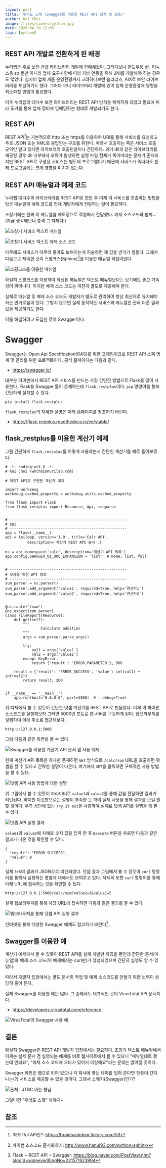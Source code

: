 ```yaml
---
layout: post
title: '우리도 스웩 (Swagger를 이용한 REST API 설계 및 검증)'
author: Kei Choi
image: /files/covers/python.jpg
date: 2020-04-19 12:00
tags: [python]
---
```


## REST API 개발로 전환하게 된 배경

누리랩은 주로 보안 관련 라이브러리 개발해 판매해왔다. 그러다보니 윈도우용 dll, 리눅스용 so 뿐만 아니라 업체 요구사항에 따라 자바 연동을 위해 JNI를 개발해야 하는 경우도 많았다. 심지어 업체 제품 운영환경까지 고려하다보면 솔라리스, AIX로 보안 라이브러리를 포팅하기도 했다. 그러다 보니 라이브러리 개발에 있어 업체 운영환경에 영향을 최소화할 방법이 필요했다.

이후 누리랩의 대다수 보안 라이브러리는 REST API 방식을 채택하게 되었고 필요에 따라 도커를 통해 업체 장비에 임베딩하는 형태로 개발되기도 한다.

## REST API

REST API[^1]는 기본적으로 http 또는 https를 이용하여 URI를 통해 서비스를 요청하고 주로 JSON 또는 XML로 응답받는 구조를 취한다. 따라서 호출하는 쪽은 서비스 호출 규약만 알고 있다면 라이브러리 호출만큼이나 간단하다. 과거 dll과 같은 라이브러리를 제공할 경우 dll 내부에서 오류가 발생하면 실행 파일 전체가 죽어버리는 문제가 존재하지만 REST API로 구성된 서비스는 별도의 프로그램이기 때문에 서비스가 죽더라도 원래 프로그램에는 크게 영향을 미치지 않는다. 

## REST API 매뉴얼과 예제 코드

누리랩 대다수의 라이브러리를 REST API로 만든 후 이제 이 서비스를 호출하는 방법을 담은 매뉴얼과 예제 코드를 업체 개발자에게 전달하는 일이 필요하다.

초창기에는 진짜 이 매뉴얼을 메모장으로 작성해서 전달했다. 예제 소스코드와 함께... (지금 생각해보니 충격 그 자체다!)

![초창기 서비스 텍스트 매뉴얼](/files/swagger_1.png)

![초창기 서비스 텍스트 예제 소스 코드](/files/swagger_2.png)

아무래도 서비스가 아무리 좋아도 보여지는게 허술하면 제 값을 받기가 힘들다. 그래서 다음으로 채택한 것이 스핑크스(Sphinx)[^2]를 이용한 매뉴얼 작업이었다.

![스핑크스를 이용한 매뉴얼](/files/swagger_3.png)

확실히 스핑크스를 이용하여 작성된 매뉴얼은 텍스트 매뉴얼보다는 보기에도 좋고 가독성이 뛰어나다. 하지만 예제 소스 코드는 여전히 별도로 제공해야 한다.

실제로 매뉴얼 및 예제 소스 코드도 개발자가 별도로 관리하여 항상 최신으로 유지해야하는 번거로움이 있다. 그렇지 않으면 실제 동작하는 서비스와 매뉴얼은 전혀 다른 결과 값을 제공하기도 한다.

이를 해결하려고 도입한 것이 Swagger이다.

# Swagger

Swagger는 Open Api Specification(OAS)를 위한 프레임워크로 REST API 스펙 명세 및 관리를 위한 프로젝트이다. 공식 홈페이지는 다음과 같다.

- <https://swagger.io/>

대부분 파이썬에서 REST API 서비스를 만드는 가장 간단한 방법으로 Flask를 많이 사용한다. Flask용 Swagger 툴이 존재하는데 ```flask_restplus```이다. ```pip``` 명령어를 통해 간단하게 설치할 수 있다.

```
pip install flask_restplus
```

```flask_restplus```의 자세한 설명은 아래 홈페이지를 참조하기 바란다.

- <https://flask-restplus.readthedocs.io/en/stable/>

## flask_restplus를 이용한 계산기 예제

그럼 간단하게 ```flask_restplus```를 어떻게 사용하는지 간단한 계산기를 예로 들어보겠다.

```
# -*- coding:utf-8 -*-
# Kei Choi (whchoi@nurilab.com)

# REST API로 구현한 계산기 예제

import werkzeug
werkzeug.cached_property = werkzeug.utils.cached_property

from flask import Flask
from flask_restplus import Resource, Api, reqparse


# -----------------------------------------------------
# api
# -----------------------------------------------------
app = Flask(__name__)
api = Api(app, version='1.0', title='Calc API',
          description='계산기 REST API 문서',)

ns = api.namespace('calc', description='계산기 API 목록')
app.config.SWAGGER_UI_DOC_EXPANSION = 'list'  # None, list, full


# -----------------------------------------------------
# 덧셈을 위한 API 정의
# -----------------------------------------------------
sum_parser = ns.parser()
sum_parser.add_argument('value1', required=True, help='연산자1')
sum_parser.add_argument('value2', required=True, help='연산자2')


@ns.route('/sum')
@ns.expect(sum_parser)
class FileReport(Resource):
    def get(self):
        """
                Calculate addition
        """
        args = sum_parser.parse_args()

        try:
            val1 = args['value1']
            val2 = args['value2']
        except KeyError:
            return {'result': 'ERROR_PARAMETER'}, 500

	result = {'result': 'ERROR_SUCCESS', 'value': int(val1) + int(val2)}
        return result, 200


if __name__ == '__main__':
    app.run(host='0.0.0.0', port=5000)  # , debug=True)
```

위 예제에서 볼 수 있듯이 간단한 덧셈 계산기를 REST API로 만들었다. 이제 이 파이썬 소스코드를 실행해보자 그러면 5000번 포트로 웹 서버를 구동하게 된다. 웹브라우저를 실행하여 아래 주소로 접근해보자.

```
http://127.0.0.1:5000
```

그럼 다음과 같은 화면을 볼 수 있다.

![Swagger를 적용한 계산기 API 문서 겸 사용 예제](/files/swagger_4.png)

현재 계산기 API 목록은 하나만 존재하면 ```GET``` 방식으로 ```/calc/sum``` URL을 호출하면 덧셈을 할 수 있다고 간략한 설명이 나온다. 여기에서 ```GET```을 클릭하면 구체적인 사용 방법을 볼 수 있다.

![덧셈 API 사용 방법에 대한 설명](/files/swagger_5.png)

위 그림에서 볼 수 있듯이 파라미터로 ```value1```과 ```value2```를 통해 값을 전달하면 결과가 리턴된다. 하지만 이것만으로는 설명이 부족한 듯 하여 실제 사용을 통해 결과를 보길 원할 것이다. 우측 상단에 있는 ```Try it out```을 사용하여 실제로 덧셈 API를 실행을 해 볼 수 있다.  

![덧셈 API 실행 결과](/files/swagger_6.png)

```value1```과 ```value2```에 차례로 숫자 값을 입력 한 후 ```Execute``` 버튼을 우르면 다음과 같은 결과가 나온 것을 확인할 수 있다.

```
{
  "result": "ERROR_SUCCESS",
  "value": 8
}
```

실제 ```3+5```의 결과가 JSON으로 리턴되었다. 덧셈 결과 그림에서 볼 수 있듯이 ```curl``` 명령어를 통해서 실행하는 방법에 대해서도 보여주고 있다. 자세히 보면 ```curl``` 명령어를 통해 아래 URL에 접속하는 것을 확인할 수 있다.

```
http://127.0.0.1:5000/calc/sum?value2=3&value1=5
```

실제 웹브라우저를 통해 해당 URL에 접속하면 다음과 같은 결과를 볼 수 있다.

![웹브라우저를 통해 덧셈 API 실행 결과](/files/swagger_7.png)

인터넷을 통해 다양한 Swagger 예제도 참고하기 바란다[^3].

## Swagger를 이용한 예

계산기 예제에서 볼 수 있듯이 REST API를 실제 개발만 하였을 뿐인데 간단한 문서(매뉴얼)와 예제 소스 코드(위 예제에서는 curl만)가 생성되었으며 간단히 실행도 할 수 있었다.

따라서 개발자 입장에서는 별도 문서화 작업 및 예제 소스코드를 만들기 위한 노력이 상당히 줄어 든다. 

실제 Swagger를 이용한 예는 많다. 그 중에서도 대표적인 곳이 VirusTotal API 문서이다.

- <https://developers.virustotal.com/reference>

![VirusTotal의 Swagger 사용 예](/files/swagger_8.png)


## 결론

확실히 Swagger은 REST API 개발자 입장에서는 필요하다. 초창기 텍스트 매뉴얼에서 이제는 실제 문서 겸 실행되는 예제를 바로 웹사이트에서 볼 수 있으니 "매뉴얼데로 했는데 안되요", "예제 소스 코드에 오타가 있어서 이상해요"라는 문의는 없어질 것이다.

Swagger 화면은 웹으로 되어 있으니 각 회사에 맞는 테마를 입혀 준다면 한층더 간지나는(?) 서비스를 제공할 수 있을 것이다. 그래서 스웨거(Swagger)인가?

![출처 : JTBC 아는 형님](/files/swagger_9.jpg)

그렇다면 "우리도 스웩" 해야지~

## 참조

[^1]: RESTful API란?: <https://brainbackdoor.tistory.com/53>
[^2]:  파이썬 소스코드 문서화하기: <http://www.hanul93.com/python-sphinx/>
[^3]: Flask + REST API + Swagger: <https://blog.naver.com/PostView.nhn?blogId=wideeyed&logNo=221571623994>